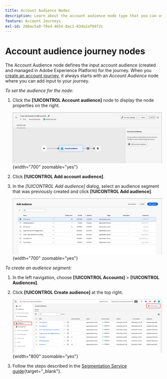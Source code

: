 ```yaml
---
title: Account Audience Nodes
description: Learn about the account audience node type that you can use for orchestrating your account journeys in Journey Optimizer B2B Edition.
feature: Account Journeys
exl-id: 288ac5a8-79ed-4654-8ac1-83da2af04f2c
---
```

# Account audience journey nodes

The Account Audience node defines the input account audience (created and managed in Adobe Experience Platform) for the journey. When you [create an account journey](./journey-overview.md#create-an-account-journey), it always starts with an _Account Audience_ node where you can add input to your journey.

_To set the audience for the node:_
   
1. Click the **[!UICONTROL Account audience]** node to display the node properties on the right.

   ![Account audience node](./assets/account-journey-account-audience-node.png){width="700" zoomable="yes"}

1. Click **[!UICONTROL Add account audience]**.

1. In the _[!UICONTROL Add audience]_ dialog, select an audience segment that was previously created and click **[!UICONTROL Add audience]**.

   ![Account audience node](./assets/node-audience-add-dialog.png){width="700" zoomable="yes"}

_To create an audience segment:_

1. In the left navigation, choose **[!UICONTROL Accounts]** > **[!UICONTROL Audiences]**.

1. Click **[!UICONTROL Create audience]** at the top right.

   ![Create an audience segment](./assets/audiences-list-create.png){width="800" zoomable="yes"}

1. Follow the steps described in the [Segmentation Service guide](https://experienceleague.adobe.com/en/docs/experience-platform/segmentation/ui/account-audiences){target="_blank"}.
